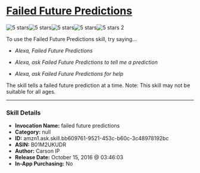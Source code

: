 # [Failed Future Predictions](http://alexa.amazon.com/#skills/amzn1.ask.skill.bb609761-9521-453c-b60c-3c48978192bc)
![5 stars](../../images/ic_star_black_18dp_1x.png)![5 stars](../../images/ic_star_black_18dp_1x.png)![5 stars](../../images/ic_star_black_18dp_1x.png)![5 stars](../../images/ic_star_black_18dp_1x.png)![5 stars](../../images/ic_star_black_18dp_1x.png) 2

To use the Failed Future Predictions skill, try saying...

* *Alexa, Failed Future Predictions*

* *Alexa, ask Failed Future Predictions to tell me a prediction*

* *Alexa, ask Failed Future Predictions for help*

The skill tells a failed future prediction at a time.
Note: This skill may not be suitable for all ages.

***

### Skill Details

* **Invocation Name:** failed future predictions
* **Category:** null
* **ID:** amzn1.ask.skill.bb609761-9521-453c-b60c-3c48978192bc
* **ASIN:** B01M2UKUDR
* **Author:** Carson IP
* **Release Date:** October 15, 2016 @ 03:46:03
* **In-App Purchasing:** No
